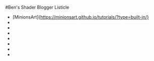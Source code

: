 #Ben's Shader Blogger Listicle
- [MinionsArt]{https://minionsart.github.io/tutorials/?type=built-in/}
-
-
-
-
-
-
-
